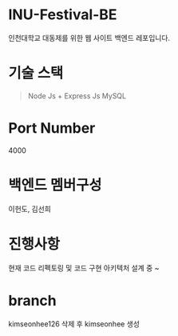 # INU-Festival-BE
인천대학교 대동제를 위한 웹 사이트 백엔드 레포입니다.

# 기술 스택
> Node Js + Express Js
> MySQL

# Port Number
4000

# 백엔드 멤버구성
이헌도, 김선희

# 진행사항
현재 코드 리펙토링 및 코드 구현 아키텍처 설계 중 ~

# branch
kimseonhee126 삭제 후 kimseonhee 생성